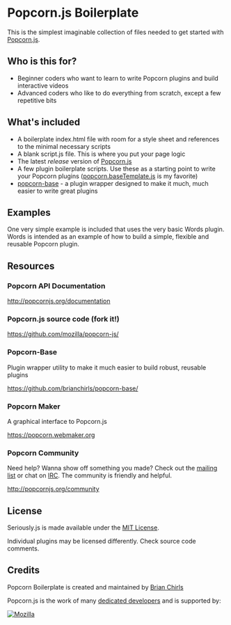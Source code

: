 # Popcorn.js Boilerplate

This is the simplest imaginable collection of files needed to get started with [Popcorn.js](http://popcornjs.org).

## Who is this for?

- Beginner coders who want to learn to write Popcorn plugins and build interactive videos
- Advanced coders who like to do everything from scratch, except a few repetitive bits

## What's included

- A boilerplate index.html file with room for a style sheet and references to the minimal necessary scripts
- A blank script.js file. This is where you put your page logic
- The latest *release* version of [Popcorn.js](https://github.com/mozilla/popcorn-js)
- A few plugin boilerplate scripts. Use these as a starting point to write your Popcorn plugins ([popcorn.baseTemplate.js](https://github.com/brianchirls/popcorn-boilerplate/blob/master/js/plugins/popcorn.baseTemplate.js) is my favorite)
- [popcorn-base](https://github.com/brianchirls/popcorn-base) - a plugin wrapper designed to make
it much, much easier to write great plugins

## Examples

One very simple example is included that uses the very basic Words plugin. Words is
intended as an example of how to build a simple, flexible and reusable Popcorn plugin.

## Resources

### Popcorn API Documentation

http://popcornjs.org/documentation

### Popcorn.js source code (fork it!)

https://github.com/mozilla/popcorn-js/

### Popcorn-Base

Plugin wrapper utility to make it much easier to build robust, reusable plugins

https://github.com/brianchirls/popcorn-base/

### Popcorn Maker
A graphical interface to Popcorn.js

https://popcorn.webmaker.org

### Popcorn Community

Need help? Wanna show off something you made? Check out the [mailing list](https://groups.google.com/group/web-made-movies-working?hl=en&pli=1) or chat on [IRC](irc://irc.mozilla.org/popcorn). The community is friendly and helpful.

http://popcornjs.org/community

## License
Seriously.js is made available under the [MIT License](http://www.opensource.org/licenses/mit-license.php).

Individual plugins may be licensed differently. Check source code comments.

## Credits

Popcorn Boilerplate is created and maintained by [Brian Chirls](http://chirls.com)

Popcorn.js is the work of many [dedicated developers](https://github.com/mozilla/popcorn-js/blob/master/AUTHORS) and is supported by:

<a href="http://mozillapopcorn.org"><img src="http://seriouslyjs.org/images/mozilla.png" alt="Mozilla"/></a>
